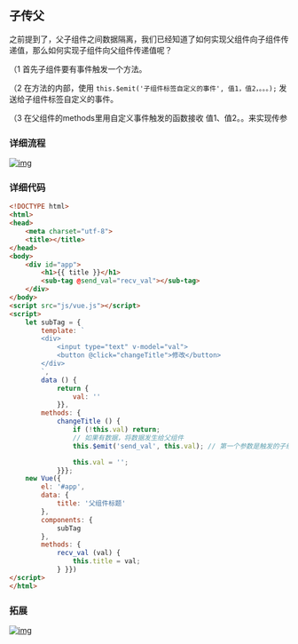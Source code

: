 ## 子传父

之前提到了，父子组件之间数据隔离，我们已经知道了如何实现父组件向子组件传递值，那么如何实现子组件向父组件传递值呢？

（1 首先子组件要有事件触发一个方法。

（2 在方法的内部，使用 `this.$emit('子组件标签自定义的事件', 值1，值2，。。。);` 发送给子组件标签自定义的事件。

（3 在父组件的methods里用自定义事件触发的函数接收 值1、值2。。来实现传参

### 详细流程

[![img](https://img2018.cnblogs.com/blog/1407587/201909/1407587-20190906095637362-603579735.png)](https://img2018.cnblogs.com/blog/1407587/201909/1407587-20190906095637362-603579735.png)

### 详细代码

```html
<!DOCTYPE html>
<html>
<head>
    <meta charset="utf-8">
    <title></title>
</head>
<body>
    <div id="app">
        <h1>{{ title }}</h1>
        <sub-tag @send_val="recv_val"></sub-tag>
    </div>
</body>
<script src="js/vue.js"></script>
<script>
    let subTag = {
        template: `
        <div>
            <input type="text" v-model="val">
            <button @click="changeTitle">修改</button>
        </div>
        `,
        data () {
            return {
                val: ''
            }},
        methods: {
            changeTitle () {
                if (!this.val) return;
                // 如果有数据，将数据发生给父组件
                this.$emit('send_val', this.val); // 第一个参数是触发的子组件标签的时间名，从第二个参数开始是为父组件传递的参数。

                this.val = '';
            }}};
    new Vue({
        el: '#app',
        data: {
            title: '父组件标题'
        },
        components: {
            subTag
        },
        methods: {
            recv_val (val) {
                this.title = val;
            } }})
</script>
</html>
```

### 拓展

[![img](https://img2020.cnblogs.com/blog/1407587/202008/1407587-20200810130902631-904641572.png)](https://img2020.cnblogs.com/blog/1407587/202008/1407587-20200810130902631-904641572.png)

 
